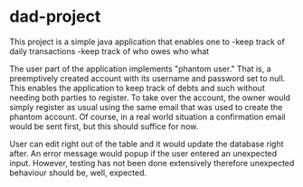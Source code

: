 # dad-project
This project is a simple java application that enables one to 
-keep track of daily transactions
-keep track of who owes who what

The user part of the application implements "phantom user." 
That is, a preemptively created account with its username and password set to null. 
This enables the application to keep track of debts and such without needing both parties to register.
To take over the account, the owner would simply register as usual using the same email that was used to create the
phantom account. Of course, in a real world situation a confirmation email would be sent first, 
but this should suffice for now. 

User can edit right out of the table and it would update the database right after. 
An error message would popup if the user entered an unexpected input. However, testing has not been done extensively 
therefore unexpected behaviour should be, well, expected.



















